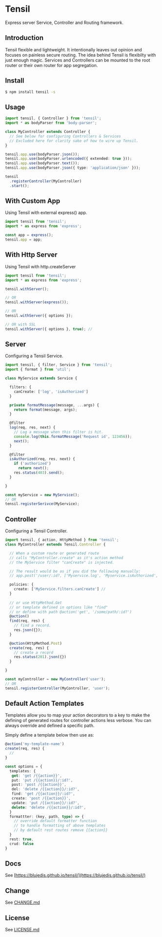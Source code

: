 # Tensil

Express server Service, Controller and Routing framework.

## Introduction

Tensil flexible and lightweight. It intentionally leaves out opinion and focuses on painless secure routing. The idea behind Tensil is flexibilty with just enough magic. Services and Controllers can be mounted to the root router or their own router for app segregation. 

## Install

```sh
$ npm install tensil -s
```

## Usage

```ts
import tensil, { Controller } from 'tensil';
import * as bodyParser from 'body-parser';

class MyController extends Controller {
  // See below for configuring Controllers & Services
  // Excluded here for clarity sake of how to wire up Tensil.
}

tensil.app.use(bodyParser.json());
tensil.app.use(bodyParser.urlencoded({ extended: true }));
tensil.app.use(bodyParser.text());
tensil.app.use(bodyParser.json({ type: 'application/json' }));

tensil
  .registerController(MyController)
  .start();

```

## With Custom App

Using Tensil with external express() app.

```ts
import tensil from 'tensil';
import * as express from 'express';

const app = express();
tensil.app = app;
```

## With Http Server

Using Tensil with http.createServer

```ts
import tensil from 'tensil';
import * as express from 'express';

tensil.withServer();

// OR
tensil.withServer(express());

// OR
tensil.withServer({ options });

// OR with SSL
tensil.withServer({ options }, true); // 
```

## Server

Configuring a Tensil Service.

```ts
import tensil, { filter, Service } from 'tensil';
import { format } from 'util';

class MyService extends Service {

  filters: {
    canCreate: ['log', 'isAuthorized']
  }

  private formatMessage(message, ...args) {
    return format(message, args);
  }

  @filter
  log(req, res, next) {
    // Log a message when this filter is hit.
    console.log(this.formatMessage('Request id', 123456));
    next();
  }

  @filter
  isAuthorized(req, res, next) {
    if ('authorized')
      return next();
    res.status(403).send();
  }

}

const myService = new MyService();
// OR
tensil.registerSerivce(MyService);
```

## Controller

Configuring a Tensil Controller.

```ts
import tensil, { action, HttpMethod } from 'tensil';
class MyController extends Tensil.Controller {

  // When a custom route or generated route
  // calls "MyController.create" as it's action method
  // the MyService filter "canCreate" is injected.

  // The result would be as if you did the following manually:
  // app.post('/user/:id?, ['Myservice.log', 'Myservice.isAuthorized', 'MyController.create'])

  policies: {
    create: ['MyService.filters.canCreate'] // 
  }
  
  // or use HttpMethod.Get 
  // or template defined in options like "find"
  // or define with path @action('get', '/some/path/:id?')
  @action() 
  find(req, res) {
    // find a record.
    res.json({});
  }

  @action(HttpMethod.Post) 
  create(req, res) {
    // create a record
    res.status(201).json({})
  }

}

const myController = new MyController('user');
// OR
tensil.registerController(MyController, 'user');
```

## Default Action Templates

Templates allow you to map your action decorators to a key to make the defining of generated routes for controller actions less verbose. You can always override and defined a specific path. 

Simply define a template below then use as:

```ts
@action('my-template-name')
create(req, res) {
  //
}
```

```ts
const options = {
  templates: {
   get: 'get /{{action}}',
   put: 'put /{{action}}/:id?',
   post: 'post /{{action}}',
   del: 'delete /{{action}}/:id?',
   find: 'get /{{action}}/:id?',
   create: 'post /{{action}}',
   update: 'put /{{action}}/:id?',
   delete: 'delete /{{action}}/:id?',
  }
  formattter: (key, path, type) => {
    // override default formatter function
    // to handle formatting of above templates
    // by default rest routes remove {{action}}
  }
  rest: true,
  crud: false
}
```

## Docs

See [https://blujedis.github.io/tensil/](https://blujedis.github.io/tensil/)

## Change

See [CHANGE.md](CHANGE.md)

## License

See [LICENSE.md](LICENSE)

